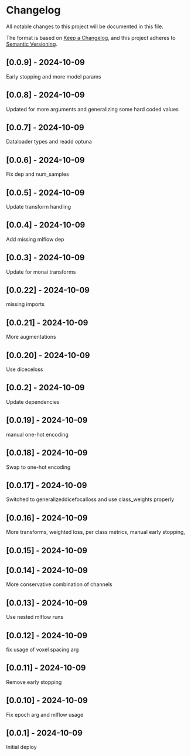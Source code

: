 # Changelog
All notable changes to this project will be documented in this file.

The format is based on [Keep a Changelog](https://keepachangelog.com/en/1.0.0/),
and this project adheres to [Semantic Versioning](https://semver.org/spec/v2.0.0.html).

## [0.0.9] - 2024-10-09
Early stopping and more model params

## [0.0.8] - 2024-10-09
Updated for more arguments and generalizing some hard coded values

## [0.0.7] - 2024-10-09
Dataloader types and readd optuna

## [0.0.6] - 2024-10-09
Fix dep and num_samples

## [0.0.5] - 2024-10-09
Update transform handling

## [0.0.4] - 2024-10-09
Add missing mlflow dep

## [0.0.3] - 2024-10-09
Update for monai transforms

## [0.0.22] - 2024-10-09
missing imports

## [0.0.21] - 2024-10-09
More augmentations

## [0.0.20] - 2024-10-09
Use diceceloss

## [0.0.2] - 2024-10-09
Update dependencies

## [0.0.19] - 2024-10-09
manual one-hot encoding

## [0.0.18] - 2024-10-09
Swap to one-hot encoding

## [0.0.17] - 2024-10-09
Switched to generalizeddicefocalloss and use class_weights properly

## [0.0.16] - 2024-10-09
More transforms, weighted loss, per class metrics, manual early stopping,

## [0.0.15] - 2024-10-09


## [0.0.14] - 2024-10-09
More conservative combination of channels

## [0.0.13] - 2024-10-09
Use nested mlflow runs

## [0.0.12] - 2024-10-09
fix usage of voxel spacing arg

## [0.0.11] - 2024-10-09
Remove early stopping

## [0.0.10] - 2024-10-09
Fix epoch arg and mlflow usage

## [0.0.1] - 2024-10-09
Initial deploy
